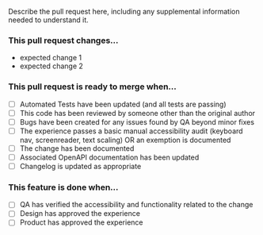 Describe the pull request here, including any supplemental information needed to understand it.

### This pull request changes...

- expected change 1
- expected change 2

### This pull request is ready to merge when...

- [ ] Automated Tests have been updated (and all tests are passing)
- [ ] This code has been reviewed by someone other than the original author
- [ ] Bugs have been created for any issues found by QA beyond minor fixes
- [ ] The experience passes a basic manual accessibility audit (keyboard nav, screenreader, text scaling) OR an exemption is documented
- [ ] The change has been documented
- [ ] Associated OpenAPI documentation has been updated
- [ ] Changelog is updated as appropriate

### This feature is done when...

- [ ] QA has verified the accessibility and functionality related to the change
- [ ] Design has approved the experience
- [ ] Product has approved the experience
